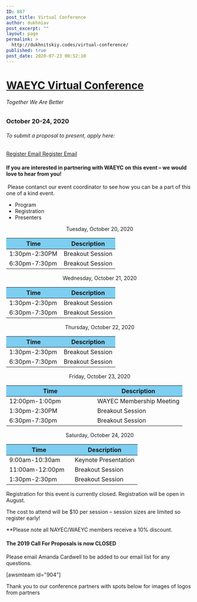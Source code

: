 ```yaml
---
ID: 887
post_title: Virtual Conference
author: dukhniav
post_excerpt: ""
layout: page
permalink: >
  http://dukhnitskiy.codes/virtual-conference/
published: true
post_date: 2020-07-23 00:52:10
---
```

<h1><a href="">WAEYC Virtual Conference</a></h1>		
			<h6>Together We Are Better</h6>		
			<h3>October 20-24, 2020</h3>		
			<h6>To submit a proposal to present, apply here:</h6>		
		<a href="https://www.eventbrite.com/e/2020-waeyc-call-for-proposals-tickets-108884454334" data-text="Register">
				Register
		</a>
		<a href="emailto:amandacardwell@frontier.com" data-text="Go!">
				Email
		</a>
		<a href="https://www.eventbrite.com/e/2020-waeyc-call-for-proposals-tickets-108884454334" data-text="Register">
				Register
		</a>
		<a href="emailto:amandacardwell@frontier.com" data-text="Go!">
				Email
		</a>
				<h4>If you are interested in partnering with WAEYC on this event – we would love to hear from you!</h4>
																						<p><p> Please contanct our event coordinator to see how you can be a part of this one of a kind event.</p></p>
		  <ul>
	    		      		<li>                                                        	      		 Program</li>
	      		      		<li>                                                        	      		 Registration</li>
	      		      		<li>                                                        	      		 Presenters</li>
	      	    		</ul>
		      												<p style="text-align: center;">Tuesday, October 20, 2020</p>
<table style="width: 100%;">
    <thead>
        <tr>
            <th style="background-color: #7DCEF1; width: 50%;">Time</th>
            <th style="background-color: #7DCEF1; width: 50%;">Description</th>
        </tr>
    </thead>
    <tbody>
        <tr>
            <td>1:30pm-2:30PM</td>
            <td>Breakout Session</td>
        </tr>
        <tr>
            <td>6:30pm-7:30pm</td>
            <td>Breakout Session</td>
        </tr>
    </tbody>
</table>
<p style="text-align: center;">Wednesday, October 21, 2020</p>
<table style="width: 100%;" cellspacing="5" cellpadding="5">
    <thead>
        <tr>
            <th style="background-color: #7DCEF1; width: 50%;">Time</th>
            <th style="background-color: #7DCEF1; width: 50%;">Description</th>
        </tr>
    </thead>
    <tbody>
        <tr>
            <td>1:30pm-2:30pm</td>
            <td>Breakout Session</td>
        </tr>
        <tr>
            <td>6:30pm-7:30pm</td>
            <td>Breakout Session</td>
        </tr>
    </tbody>
</table>
<p style="text-align: center;">Thursday, October 22, 2020</p>
<table style="width: 100%;" cellspacing="5" cellpadding="5">
    <thead>
        <tr>
            <th style="background-color: #7DCEF1; width: 50%;">Time</th>
            <th style="background-color: #7DCEF1; width: 50%;">Description</th>
        </tr>
    </thead>
    <tbody>
        <tr>
            <td>1:30pm-2:30pm</td>
            <td>Breakout Session</td>
        </tr>
        <tr>
            <td>6:30pm-7:30pm</td>
            <td>Breakout Session</td>
        </tr>
    </tbody>
</table>
<p style="text-align: center;">Friday, October 23, 2020</p>
<table style="width: 100%;" cellspacing="5" cellpadding="5">
    <thead>
        <tr>
            <th style="background-color: #7DCEF1; width: 50%;">Time</th>
            <th style="background-color: #7DCEF1; width: 50%;">Description</th>
        </tr>
    </thead>
    <tbody>
        <tr>
            <td>12:00pm-1:00pm</td>
            <td>WAYEC Membership Meeting</td>
        </tr>
        <tr>
            <td>1:30pm-2:30PM</td>
            <td>Breakout Session</td>
        </tr>
        <tr>
            <td>6:30pm-7:30pm</td>
            <td>Breakout Session</td>
        </tr>
    </tbody>
</table>
<p style="text-align: center;">Saturday, October 24, 2020</p>
<table style="width: 100%;" cellspacing="5" cellpadding="5">
    <thead>
        <tr>
            <th style="background-color: #7DCEF1; width: 50%;">Time</th>
            <th style="background-color: #7DCEF1; width: 50%;">Description</th>
        </tr>
    </thead>
    <tbody>
        <tr>
            <td>9:00am-10:30am</td>
            <td>Keynote Presentation</td>
        </tr>
        <tr>
            <td>11:00am-12:00pm</td>
            <td>Breakout Session</td>
        </tr>
        <tr>
            <td>1:30pm-2:30pm</td>
            <td>Breakout Session</td>
        </tr>
    </tbody>
</table>							    			
		      												<p style="font-weight: 400;">Registration for this event is currently closed. Registration will be open in August.</p><p style="font-weight: 400;">The cost to attend will be $10 per session – session sizes are limited so register early!</p><p style="font-weight: 400;">**Please note all NAYEC/WAEYC members receive a 10% discount.</p>							    			
		      												<h4>The 2019 Call For Proposals is now CLOSED</h4><p>Please email Amanda Cardwell to be added to our email list for any questions.  </p>							    			
		[awsmteam id="904"]<p>Thank you to our conference partners with spots below for images of logos from partners</p>